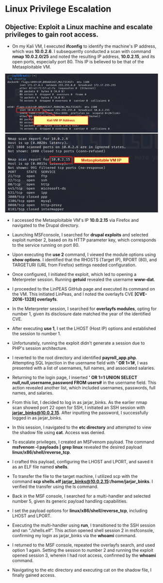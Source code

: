 # Linux Privilege Escalation
## **Objective:** Exploit a Linux machine and escalate privileges to gain root access.

- On my Kali VM, I executed **ifconfig** to identify the machine's IP address, which was **10.0.2.6**. I subsequently conducted a scan with command **nmap 10.0.2.0/25** and noted the resulting IP address, **10.0.2.15**, and its open ports, especially port 80. This IP is believed to be that of the Metasploitable VM.

![alt text](https://github.com/B-Johnson89/Cybersecurity-Projects/blob/main/Linux%20Privesc/Assets/LP1.1.png)
![alt text](https://github.com/B-Johnson89/Cybersecurity-Projects/blob/main/Linux%20Privesc/Assets/LP1.2.png)

- I accessed the Metasploitable VM's IP **10.0.2.15** via Firefox and navigated to the Drupal directory.

- Launching MSFconsole, I searched for **drupal exploits** and selected exploit number 2, based on its HTTP parameter key, which corresponds to the service running on port 80.

- Upon executing the **use 2** command, I viewed the module options using **show options**. I identified that the RHOSTS (Target IP), RPORT (80), and TARGETURI (URL from Firefox) settings needed configuration.

- Once configured, I initiated the exploit, which led to opening a Meterpreter session. Running **getuid** revealed the username **www-dat**.

- I proceeded to the LinPEAS GitHub page and executed its command on the VM. This initiated LinPeas, and I noted the overlayfs CVE **[CVE-2016-1328] overlayfs**.

- In the Meterpreter session, I searched for **overlayfs modules**, opting for number 1, given its disclosure date matched the year of the identified CVE.

- After executing **use 1**, I set the LHOST (Host IP) options and established the session to number 1.

- Unfortunately, running the exploit didn't generate a session due to PHP's session architecture.

- I reverted to the root directory and identified **payroll_app.php**. Attempting SQL Injection in the username field with **’ OR 1=1#**, I was presented with a list of usernames, full names, and associated salaries.

- Returning to the login page, I inserted **' OR 1=1 UNION SELECT null,null,username,password FROM users#** in the username field. This action revealed another list, which included usernames, passwords, full names, and salaries.

- From this list, I decided to log in as jarjar_binks. As the earlier nmap scan showed port 22 open for SSH, I initiated an SSH session with **jarjar_binks@10.0.2.15**. After inputting the password, I successfully logged in as jarjar_binks.

- In this session, I navigated to the **etc directory** and attempted to view the shadow file using **cat**. Access was denied.

- To escalate privileges, I created an MSFvenom payload. The command **msfvenom -l payloads | grep linux** revealed the desired payload **linux/x86/shell/reverse_tcp**.

- I crafted this payload, configuring the LHOST and LPORT, and saved it as an ELF file named **shells**.

- To transfer the file to the target machine, I utilized scp with the command **scp shells.elf jarjar_binks@10.0.2.15:/home/jarjar_binks**. I verified the transfer using the ls command.

- Back in the MSF console, I searched for a multi-handler and selected number 5, given its generic payload handling capabilities.

- I set the payload options for **linux/x86/shell/reverse_tcp**, including LHOST and LPORT.

- Executing the multi-handler using **run**, I transitioned to the SSH session and ran “./shells.elf”. This action opened shell session 2 in msfconsole, confirming my login as jarjar_binks via the **whoami** command.

- I returned to the MSF console, repeated the overlayfs search, and used option 1 again. Setting the session to number 2 and running the exploit opened session 3, wherein I had root access, confirmed by the **whoami** command.

- Navigating to the etc directory and executing cat on the shadow file, I finally gained access.
